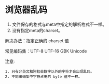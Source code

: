 # 浏览器乱码

1. 文件保存的格式与meta中指定的解析格式不一样。
2. 没有指定meta的charset。

解决办法：指定正确的 charset 值

常见编码集：UTF-8 UTF-16 GBK Unicode

注意:

```
1. 只有非英文和阿拉伯数字以外的字符才会出现乱码。
2. 不同编码集中字符占用的 byte 值不一样。
```